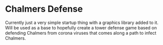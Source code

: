 # Chalmers Defense

Currently just a very simple startup thing with a graphics library added to it. Will be used as a base to hopefully 
create a tower defense game based on defending Chalmers from corona viruses that comes along a path to infect Chalmers.
